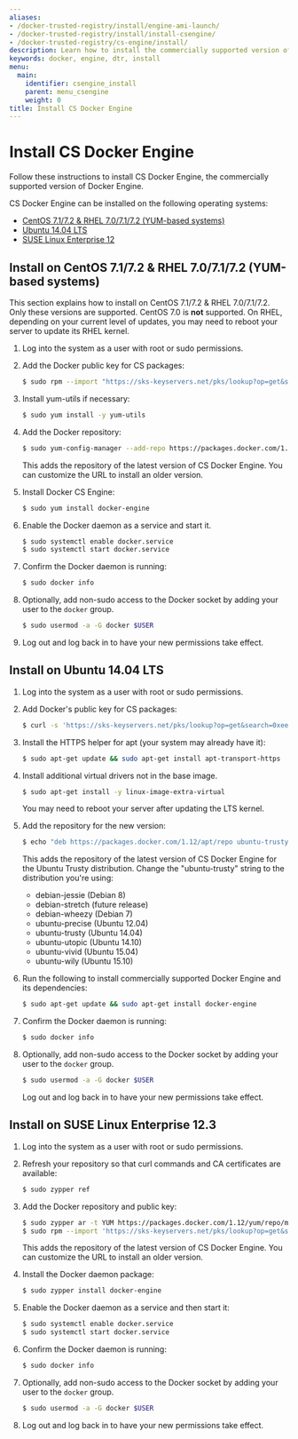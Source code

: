 ```yaml
---
aliases:
- /docker-trusted-registry/install/engine-ami-launch/
- /docker-trusted-registry/install/install-csengine/
- /docker-trusted-registry/cs-engine/install/
description: Learn how to install the commercially supported version of Docker Engine.
keywords: docker, engine, dtr, install
menu:
  main:
    identifier: csengine_install
    parent: menu_csengine
    weight: 0
title: Install CS Docker Engine
---
```


# Install CS Docker Engine

Follow these instructions to install CS Docker Engine, the commercially
supported version of Docker Engine.

CS Docker Engine can be installed on the following operating systems:


* [CentOS 7.1/7.2 & RHEL 7.0/7.1/7.2 (YUM-based systems)](install.md#install-on-centos-7-1-7-2-rhel-7-0-7-1-7-2-yum-based-systems)
* [Ubuntu 14.04 LTS](install.md#install-on-ubuntu-14-04-lts)
* [SUSE Linux Enterprise 12](install.md#install-on-suse-linux-enterprise-12-3)


## Install on CentOS 7.1/7.2 & RHEL 7.0/7.1/7.2 (YUM-based systems)

This section explains how to install on CentOS 7.1/7.2 & RHEL 7.0/7.1/7.2. Only
these versions are supported. CentOS 7.0 is **not** supported. On RHEL,
depending on your current level of updates, you may need to reboot your server
to update its RHEL kernel.

1. Log into the system as a user with root or sudo permissions.

2.  Add the Docker public key for CS packages:

    ```bash
    $ sudo rpm --import "https://sks-keyservers.net/pks/lookup?op=get&search=0xee6d536cf7dc86e2d7d56f59a178ac6c6238f52e"
    ```

3.  Install yum-utils if necessary:

    ```bash
    $ sudo yum install -y yum-utils
    ```

4.  Add the Docker repository:

    ```bash
    $ sudo yum-config-manager --add-repo https://packages.docker.com/1.12/yum/repo/main/centos/7
    ```

    This adds the repository of the latest version of CS Docker Engine. You can
    customize the URL to install an older version.

5.  Install Docker CS Engine:

    ```bash
    $ sudo yum install docker-engine
    ```

6.  Enable the Docker daemon as a service and start it.

    ```bash
    $ sudo systemctl enable docker.service
    $ sudo systemctl start docker.service
    ```

7.  Confirm the Docker daemon is running:

    ```bash
    $ sudo docker info
    ```

8.  Optionally, add non-sudo access to the Docker socket by adding your user
to the `docker` group.

    ```bash
    $ sudo usermod -a -G docker $USER
    ```

9. Log out and log back in to have your new permissions take effect.

## Install on Ubuntu 14.04 LTS

1. Log into the system as a user with root or sudo permissions.

2.  Add Docker's public key for CS packages:

    ```bash
    $ curl -s 'https://sks-keyservers.net/pks/lookup?op=get&search=0xee6d536cf7dc86e2d7d56f59a178ac6c6238f52e' | sudo apt-key add --import
    ```

3.  Install the HTTPS helper for apt (your system may already have it):

    ```bash
    $ sudo apt-get update && sudo apt-get install apt-transport-https
    ```

4.  Install additional virtual drivers not in the base image.

    ```bash
    $ sudo apt-get install -y linux-image-extra-virtual
    ```

    You may need to reboot your server after updating the LTS kernel.

5.  Add the repository for the new version:

    ```bash
    $ echo "deb https://packages.docker.com/1.12/apt/repo ubuntu-trusty main" | sudo tee /etc/apt/sources.list.d/docker.list
    ```

    This adds the repository of the latest version of CS Docker Engine for the
    Ubuntu Trusty distribution. Change the "ubuntu-trusty" string to the
    distribution you're using:

    * debian-jessie (Debian 8)
    * debian-stretch (future release)
    * debian-wheezy (Debian 7)
    * ubuntu-precise (Ubuntu 12.04)
    * ubuntu-trusty (Ubuntu 14.04)
    * ubuntu-utopic (Ubuntu 14.10)
    * ubuntu-vivid (Ubuntu 15.04)
    * ubuntu-wily (Ubuntu 15.10)

6.  Run the following to install commercially supported Docker Engine and its
dependencies:

    ```bash
    $ sudo apt-get update && sudo apt-get install docker-engine
    ```

7. Confirm the Docker daemon is running:

    ```bash
    $ sudo docker info
    ```

8.  Optionally, add non-sudo access to the Docker socket by adding your
user to the `docker` group.

    ```bash
    $ sudo usermod -a -G docker $USER
    ```

    Log out and log back in to have your new permissions take effect.


## Install on SUSE Linux Enterprise 12.3

1. Log into the system as a user with root or sudo permissions.

2.  Refresh your repository so that curl commands and CA certificates
are available:

    ```bash
    $ sudo zypper ref
    ```

3.  Add the Docker repository and public key:

    ```bash
    $ sudo zypper ar -t YUM https://packages.docker.com/1.12/yum/repo/main/opensuse/12.3 docker-1.12
    $ sudo rpm --import 'https://sks-keyservers.net/pks/lookup?op=get&search=0xee6d536cf7dc86e2d7d56f59a178ac6c6238f52e'
    ```

    This adds the repository of the latest version of CS Docker Engine. You can
    customize the URL to install an older version.

4.  Install the Docker daemon package:

    ```bash
    $ sudo zypper install docker-engine
    ```

5.  Enable the Docker daemon as a service and then start it:

    ```bash
    $ sudo systemctl enable docker.service
    $ sudo systemctl start docker.service
    ```

6.  Confirm the Docker daemon is running:

    ```bash
    $ sudo docker info
    ```

7.  Optionally, add non-sudo access to the Docker socket by adding your user
to the `docker` group.

    ```bash
    $ sudo usermod -a -G docker $USER
    ```

8. Log out and log back in to have your new permissions take effect.